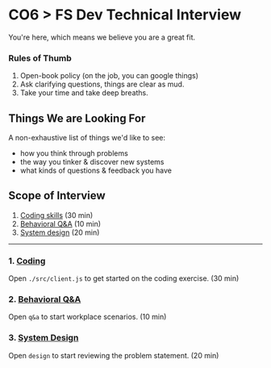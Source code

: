 # CO6 > FS Dev Technical Interview

You're here, which means we believe you are a great fit.

### Rules of Thumb
1. Open-book policy (on the job, you can google things)
2. Ask clarifying questions, things are clear as mud.
4. Take your time and take deep breaths.

## Things We are Looking For

A non-exhaustive list of things we'd like to see:

- how you think through problems
- the way you tinker & discover new systems
- what kinds of questions & feedback you have

## Scope of Interview

1. [Coding skills](#code) (30 min)
2. [Behavioral Q&A](#qa) (10 min)
3. [System design](#sys) (20 min)

------

### 1. [Coding](code)
Open `./src/client.js` to get started on the coding exercise. (30 min)

### 2. [Behavioral Q&A](qa)
Open `q&a` to start workplace scenarios. (10 min)

### 3. [System Design](sys)
Open `design` to start reviewing the problem statement. (20 min)
